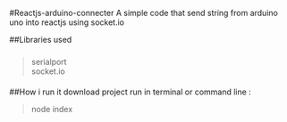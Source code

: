 #Reactjs-arduino-connecter
A simple code that send string from arduino uno into reactjs using socket.io 

##Libraries used
###
>serialport  
>socket.io
####
##How i run it
download project
run in terminal or command line :
>node index
